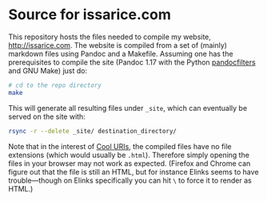 # Source for issarice.com

This repository hosts the files needed to compile my website,
<http://issarice.com>.  The website is compiled from a set of (mainly) markdown
files using Pandoc and a Makefile. Assuming one has the prerequisites to
compile the site (Pandoc 1.17 with the Python
[pandocfilters](https://github.com/jgm/pandocfilters) and GNU Make) just do:

```bash
# cd to the repo directory
make
```

This will generate all resulting files under `_site`, which can
eventually be served on the site with:

```bash
rsync -r --delete _site/ destination_directory/
```

Note that in the interest of [Cool URIs], the compiled files have no
file extensions (which would usually be `.html`).  Therefore simply
opening the files in your browser may not work as expected.  (Firefox
and Chrome can figure out that the file is still an HTML, but for
instance Elinks seems to have trouble—though on Elinks specifically you
can hit `\` to force it to render as HTML.)

[Cool URIs]: http://www.w3.org/TR/cooluris/
